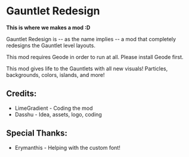 # Gauntlet Redesign
**This is where we makes a mod :D**

Gauntlet Redesign is -- as the name implies -- a mod that completely redesigns the Gauntlet level layouts.

This mod requires Geode in order to run at all. Please install Geode first.

This mod gives life to the Gauntlets with all new visuals! Particles, backgrounds, colors, islands, and more!

## Credits:
- LimeGradient - Coding the mod
- Dasshu - Idea, assets, logo, coding

## Special Thanks:
- Erymanthis - Helping with the custom font!